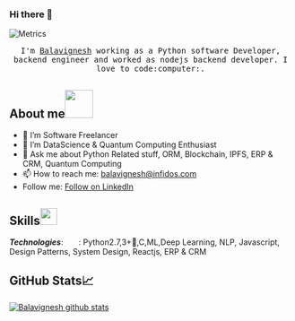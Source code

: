 ### Hi there 👋

![Metrics](https://metrics.lecoq.io/BALAVIGNESHDOSTRIX?template=classic&isocalendar=1&languages=1&gists=1&lines=1&achievements=1&introduction=1&isocalendar.duration=full-year&languages.limit=8&languages.sections=most-used&languages.colors=github&languages.threshold=0%25&languages.indepth=false&languages.analysis.timeout=15&languages.categories=markup%2C%20programming&languages.recent.categories=markup%2C%20programming&languages.recent.load=300&languages.recent.days=14&achievements.threshold=C&achievements.secrets=true&achievements.display=detailed&achievements.limit=0&introduction.title=true&config.timezone=Asia%2FCalcutta)

<p align="center">
  <samp>
    I'm <a href="https://www.linkedin.com/in/juliusbala-infidos007/">Balavignesh</a> working as a Python software Developer, backend engineer and worked as nodejs backend developer. I love to   code:computer:. </samp>
</p>    

## About me<img src="https://media.giphy.com/media/VgCDAzcKvsR6OM0uWg/giphy.gif" width="50">
- 🔭 I’m Software Freelancer
- 🌱 I’m  DataScience & Quantum Computing Enthusiast 
- 💬 Ask me about Python Related stuff, ORM, Blockchain, IPFS, ERP & CRM, Quantum Computing
- 📫 How to reach me: balavignesh@infidos.com
- Follow me: <a class="libutton" href="https://www.linkedin.com/comm/mynetwork/discovery-see-all?usecase=PEOPLE_FOLLOWS&followMember=juliusbala-infidos007" target="_blank">Follow on LinkedIn</a>

## Skills<img src="https://media.giphy.com/media/WUlplcMpOCEmTGBtBW/giphy.gif" width=30>


***Technologies***:&nbsp;&nbsp;&nbsp;&nbsp;&nbsp;&nbsp;&nbsp;: Python2.7,3+:snake:,C,ML,Deep Learning, NLP, Javascript, Design Patterns, System Design, Reactjs, ERP & CRM

## GitHub Stats&#x1f4c8; 
</samp>
<a href="https://github.com/BALAVIGNESHDOSTRIX">
 <img align="center" src="https://github-readme-stats.vercel.app/api?username=BALAVIGNESHDOSTRIX&show_icons=true&theme=tokyonight&line_height=27" alt="Balavignesh github stats"/>
</a>
